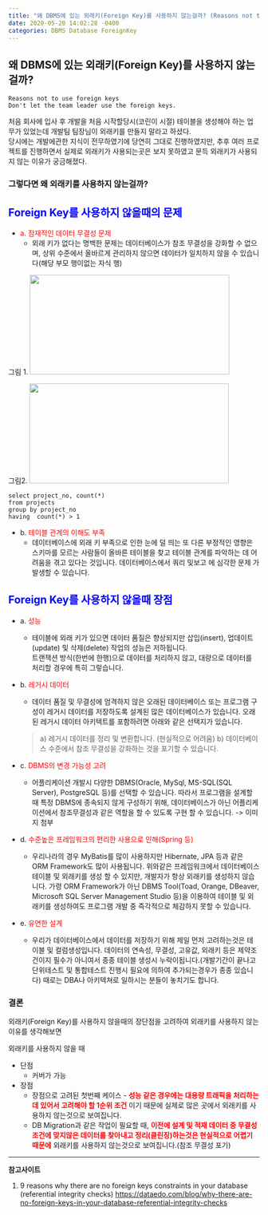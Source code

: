 ```yaml
---
title: "왜 DBMS에 있는 외래키(Foreign Key)를 사용하지 않는걸까? (Reasons not to use foreign keys)"
date: 2020-05-20 14:02:28 -0400
categories: DBMS Database ForeignKey
---
```

  

## 왜 DBMS에 있는 외래키(Foreign Key)를 사용하지 않는걸까?

```
Reasons not to use foreign keys
Don't let the team leader use the foreign keys.
```

처음 회사에 입사 후 개발을 처음 시작할당시(코린이 시절) 테이블을 생성해야 하는 업무가 있었는데 개발팀 팀장님이 외래키를 만들지 말라고 하셨다.  
당시에는 개발에관한 지식이 전무하였기에 당연히 그대로 진행하였지만, 추후 여러 프로젝트를 진행하면서 실제로 외래키가 사용되는곳은 보지 못하였고 문득 외래키가 사용되지 않는 이유가 궁금해졌다.



### 그렇다면 왜 외래키를 사용하지 않는걸까?



## <font color='blue'>Foreign Key를 사용하지 않을때의 문제</font>
  - <font color='red'> a. 잠재적인 데이터 무결성 문제 </font>
    *  외래 키가 없다는 명백한 문제는 데이터베이스가 참조 무결성을 강화할 수 없으며, 상위 수준에서 올바르게 관리하지 않으면 데이터가 일치하지 않을 수 있습니다(해당 부모 행이없는 자식 행)
    
그림 1. 
<img src="https://dataedo.com/asset/img/blog/wrong_join_double.png" width="400" height="200"> 

그림2.
<img src="https://dataedo.com/asset/img/blog/wrong_join_missing.png" width="400" height="200"> 

```
select project_no, count(*)
from projects
group by project_no
having  count(*) > 1
```

  - b. <font color='red'> 테이블 관계의 이해도 부족 </font>
    * 데이터베이스에 외래 키 부족으로 인한 눈에 덜 띄는 또 다른 부정적인 영향은 스키마를 모르는 사람들이 올바른 테이블을 찾고 테이블 관계를 파악하는 데 어려움을 겪고 있다는 것입니다.
데이터베이스에서 쿼리 및보고 에 심각한 문제 가 발생할 수 있습니다.





## <font color='blue'>Foreign Key를 사용하지 않을때 장점</font> 
  - a. <font color='red'>성능</font>
    * 테이블에 외래 키가 있으면 데이터 품질은 향상되지만 삽입(insert), 업데이트(update) 및 삭제(delete) 작업의 성능은 저하됩니다.   
    트랜잭션 방식(한번에 한행)으로 데이터를 처리하지 않고, 대량으로 데이터를 처리할 경우에 특히 그렇습니다.

  - b. <font color='red'>레거시 데이터</font>
    * 데이터 품질 및 무결성에 엄격하지 않은 오래된 데이터베이스 또는 프로그램 구성이 레거시 데이터를 저장하도록 설계된 많은 데이터베이스가 있습니다.
  오래된 레거시 데이터 아키텍트를 포함하려면 아래와 같은 선택지가 있습니다.
	> a) 레거시 데이터를 정리 및 변환합니다. (현실적으로 어려움)
	> b) 데이터베이스 수준에서 참조 무결성을 강화하는 것을 포기할 수 있습니다.

  - c. <font color='red'>DBMS의 변경 가능성 고려</font>
    * 어플리케이션 개발시 다양한 DBMS(Oracle, MySql, MS-SQL(SQL Server), PostgreSQL 등)를 선택할 수 있습니다.
  따라서 프로그램을 설계할 때 특정 DBMS에 종속되지 않게 구성하기 위해, 데이터베이스가 아닌 어플리케이션에서 참조무결성과 같은 역할을 할 수 있도록 구현 할 수 있습니다.
-> 이미지 첨부


  - d. <font color='red'>수준높은 프레임워크의 편리한 사용으로 인해(Spring 등)</font>
    * 우리나라의 경우 MyBatis를 많이 사용하지만 Hibernate, JPA 등과 같은 ORM Framework도 많이 사용됩니다.
  위와같은 프레임워크에서 데이터베이스 테이블 및 외래키를 생성 할 수 있지만, 개발자가 항상 외래키를 생성하지 않습니다.
  가령 ORM Framework가 아닌 DBMS Tool(Toad, Orange, DBeaver, Microsoft SQL Server Management Studio 등)을 이용하여 
  테이블 및 외래키를 생성하여도 프로그램 개발 중 즉각적으로 체감하지 못할 수 있습니다.

  - e. <font color='red'>유연한 설계</font>
    * 우리가 데이터베이스에서 데이터를 저장하기 위해 제일 먼저 고려하는것은 테이블 및 컬럼생성입니다. 
  데이터의 연속성, 무결성, 고유값, 외래키 등은 제약조건이지 필수가 아니여서 종종 테이블 생성시 누락이됩니다.(개발기간이 끝나고 단위테스트 및 통합테스트 진행시 필요에 의하여 추가되는경우가 종종 있습니다) 
  때로는 DBA나 아키텍쳐로 일하시는 분들이 놓치기도 합니다.

### 결론
외래키(Foreign Key)를 사용하지 않을때의 장단점을 고려하여 외래키를 사용하지 않는 이유를 생각해보면

외래키를 사용하지 않을 때 
- 단점 
  * 커버가 가능
- 장점
  * 장점으로 고려된 첫번째 케이스 -  __<font color='red'>성능 같은 경우에는 대용량 트래픽을 처리하는데 있어서 고려해야 할 1순위 조건</font>__ 이기 때문에 실제로 많은 곳에서 외래키를 사용하지 않는것으로 보여집니다.
  * DB Migration과 같은 작업이 필요할 때, __<font color='red'>이전에 설계 및 적재 데이터 중 무결성조건에 맞지않은 데이터를 찾아내고 정리(클린징)하는것은 현실적으로 어렵기 때문에</font>__ 외래키를 사용하지 않는것으로 보여집니다.(참조 무결성 포기)

--- 

__참고사이트__
1. 9 reasons why there are no foreign keys constraints in your database (referential integrity checks)
	<https://dataedo.com/blog/why-there-are-no-foreign-keys-in-your-database-referential-integrity-checks>
